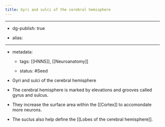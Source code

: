 ```yaml
---
title: Gyri and sulci of the cerebral hemisphere
---
```


- --

- dg-publish: true

- alias:

- --

- metadata:
	 - tags: [[HNNS]], [[Neuroanatomy]]

	 - status: #Seed 

- Gyri and sulci of the cerebral hemisphere

- The cerebral hemisphere is marked by elevations and grooves called gyrus and sulcus. 

- They increase the surface area within the [[Cortex]] to accomondate more neurons.

- The suclus also help define the [[Lobes of the cerebral hemisphere]].
